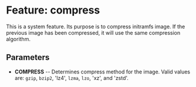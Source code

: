 # Feature: compress

This is a system feature. Its purpose is to compress initramfs image.
If the previous image has been compressed, it will use the same compression algorithm.

## Parameters

- **COMPRESS** -- Determines compress method for the image. Valid values are: `gzip`, `bzip2`, 'lz4', `lzma`, `lzo`, 'xz', and 'zstd'.
